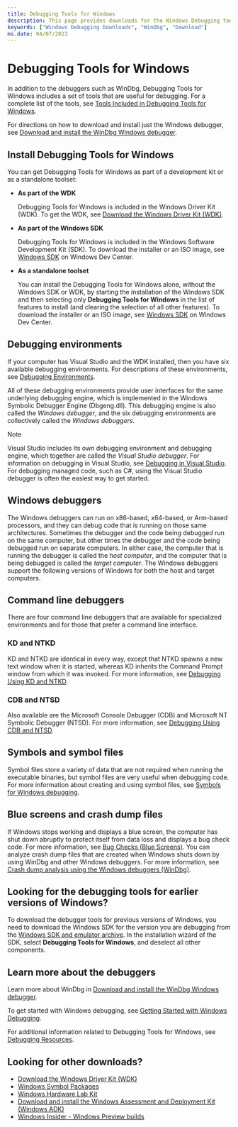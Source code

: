 ```yaml
---
title: Debugging Tools for Windows
description: This page provides downloads for the Windows Debugging tools, such as WinDbg.
keywords: ["Windows Debugging Downloads", "WinDbg", "Download"]
ms.date: 04/07/2023
---
```


# Debugging Tools for Windows

In addition to the debuggers such as WinDbg, Debugging Tools for Windows includes a set of tools that are useful for debugging. For a complete list of the tools, see [Tools Included in Debugging Tools for Windows](extra-tools.md).

For directions on how to download and install just the Windows debugger, see [Download and install the WinDbg Windows debugger](index.md).

## Install Debugging Tools for Windows

You can get Debugging Tools for Windows as part of a development kit or as a standalone toolset:

-   **As part of the WDK**

    Debugging Tools for Windows is included in the Windows Driver Kit (WDK). To get the WDK, see [Download the Windows Driver Kit (WDK)](../download-the-wdk.md).

-   **As part of the Windows SDK**
 
    Debugging Tools for Windows is included in the Windows Software Development Kit (SDK). To download the installer or an ISO image, see [Windows SDK](https://developer.microsoft.com/windows/downloads/windows-sdk) on Windows Dev Center.

-   **As a standalone toolset**

    You can install the Debugging Tools for Windows alone, without the Windows SDK or WDK, by starting the installation of the Windows SDK and then selecting only **Debugging Tools for Windows** in the list of features to install (and clearing the selection of all other features). To download the installer or an ISO image, see [Windows SDK](https://developer.microsoft.com/windows/downloads/windows-10-sdk) on Windows Dev Center.

## Debugging environments

If your computer has Visual Studio and the WDK installed, then you have six available debugging environments. For descriptions of these environments, see [Debugging Environments](debuggers-in-the-debugging-tools-for-windows-package.md).

All of these debugging environments provide user interfaces for the same underlying debugging engine, which is implemented in the Windows Symbolic Debugger Engine (Dbgeng.dll). This debugging engine is also called the *Windows debugger*, and the six debugging environments are collectively called the *Windows debuggers*.

> [!NOTE]
> Visual Studio includes its own debugging environment and debugging engine, which together are called the *Visual Studio debugger*. For information on debugging in Visual Studio, see [Debugging in Visual Studio](/visualstudio/debugger/). For debugging managed code, such as C#, using the Visual Studio debugger is often the easiest way to get started.

## Windows debuggers

The Windows debuggers can run on x86-based, x64-based, or Arm-based processors, and they can debug code that is running on those same architectures. Sometimes the debugger and the code being debugged run on the same computer, but other times the debugger and the code being debugged run on separate computers. In either case, the computer that is running the debugger is called the *host computer*, and the computer that is being debugged is called the *target computer*. The Windows debuggers support the following versions of Windows for both the host and target computers.

## Command line debuggers

There are four command line debuggers that are available for specialized environments and for those that prefer a command line interface.

### KD and NTKD

KD and NTKD are identical in every way, except that NTKD spawns a new text window when it is started, whereas KD inherits the Command Prompt window from which it was invoked. For more information, see [Debugging Using KD and NTKD](debugging-using-kd-and-ntkd.md).

### CDB and NTSD

Also available are the Microsoft Console Debugger (CDB) and Microsoft NT Symbolic Debugger (NTSD). For more information, see [Debugging Using CDB and NTSD](debugging-using-cdb-and-ntsd.md).

## Symbols and symbol files

Symbol files store a variety of data that are not required when running the executable binaries, but symbol files are very useful when debugging code. For more information about creating and using symbol files, see [Symbols for Windows debugging](symbols.md).

## Blue screens and crash dump files

If Windows stops working and displays a blue screen, the computer has shut down abruptly to protect itself from data loss and displays a bug check code. For more information, see [Bug Checks (Blue Screens)](bug-checks--blue-screens-.md). You can analyze crash dump files that are created when Windows shuts down by using WinDbg and other Windows debuggers. For more information, see [Crash dump analysis using the Windows debuggers (WinDbg)](crash-dump-files.md).

## Looking for the debugging tools for earlier versions of Windows?

To download the debugger tools for previous versions of Windows, you need to download the Windows SDK for the version you are debugging from the
[Windows SDK and emulator archive](https://developer.microsoft.com/windows/downloads/sdk-archive). In the installation wizard of the SDK, select **Debugging Tools for Windows**, and deselect all other components.

## Learn more about the debuggers

Learn more about WinDbg in [Download and install the WinDbg Windows debugger](./index.md).

To get started with Windows debugging, see [Getting Started with Windows Debugging](getting-started-with-windows-debugging.md).

For additional information related to Debugging Tools for Windows, see [Debugging Resources](debugging-resources.md).

## Looking for other downloads?

- [Download the Windows Driver Kit (WDK)](../download-the-wdk.md)
- [Windows Symbol Packages](debugger-download-symbols.md)
- [Windows Hardware Lab Kit](/windows-hardware/test/hlk/windows-hardware-lab-kit)
- [Download and install the Windows Assessment and Deployment Kit (Windows ADK)](/windows-hardware/get-started/adk-install)
- [Windows Insider - Windows Preview builds](https://insider.windows.com/)
